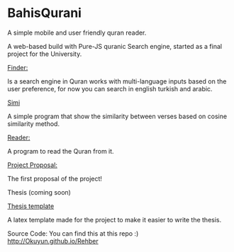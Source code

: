 # BahisQurani

A simple mobile and user friendly quran reader.

A web-based build with Pure-JS quranic Search engine, 
started as a final project for the University.

[Finder:](finder.html)

Is a search engine in Quran works with multi-language inputs based on the user preference, for now you can search in english turkish and arabic. 

[Simi](simi.html)

A simple program that show the similarity between verses based on cosine similarity method.

[Reader:](reader.html)

A program to read the Quran from it. 

[Project Proposal:](Projectproposal.html)

The first proposal of the project!

Thesis (coming soon)

[Thesis template](https://www.overleaf.com/latex/templates/fsmvu-thesis-template/wychkztcsqyp)

A latex template made for the project to make it easier to write the thesis. 

Source Code: 
You can find this at this repo :) 
http://Okuyun.github.io/Rehber
